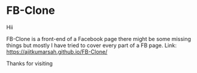 # FB-Clone

Hii

FB-Clone is a front-end of a Facebook page there might be some missing things but mostly I have tried to cover every part of a FB page.
Link: https://ajitkumarsah.github.io/FB-Clone/

Thanks for visiting
